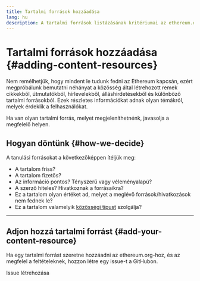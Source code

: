 ```yaml
---
title: Tartalmi források hozzáadása
lang: hu
description: A tartalmi források listázásának kritériumai az ethereum.org-on
---
```


# Tartalmi források hozzáadása {#adding-content-resources}

Nem remélhetjük, hogy mindent le tudunk fedni az Ethereum kapcsán, ezért megpróbálunk bemutatni néhányat a közösség által létrehozott remek cikkekből, útmutatókból, hírlevelekből, álláshirdetésekből és különböző tartalmi forrásokból. Ezek részletes információkat adnak olyan témákról, melyek érdeklik a felhasználókat.

Ha van olyan tartalmi forrás, melyet megjeleníthetnénk, javasolja a megfelelő helyen.

## Hogyan döntünk {#how-we-decide}

A tanulási forrásokat a következőképpen ítéljük meg:

- A tartalom friss?
- A tartalom fizetős?
- Az információ pontos? Tényszerű vagy véleményalapú?
- A szerző hiteles? Hivatkoznak a forrásaikra?
- Ez a tartalom olyan értéket ad, melyet a meglévő források/hivatkozások nem fednek le?
- Ez a tartalom valamelyik [közösségi típust](https://www.notion.so/efdn/Ethereum-org-User-Persona-Memo-b44dc1e89152457a87ba872b0dfa366c) szolgálja?

---

## Adjon hozzá tartalmi forrást {#add-your-content-resource}

Ha egy tartalmi forrást szeretne hozzáadni az ethereum.org-hoz, és az megfelel a feltételeknek, hozzon létre egy issue-t a GitHubon.

<ButtonLink href="https://github.com/ethereum/ethereum-org-website/issues/new?assignees=&labels=Type%3A+Feature&template=feature_request.yaml&title=">
  Issue létrehozása
</ButtonLink>
